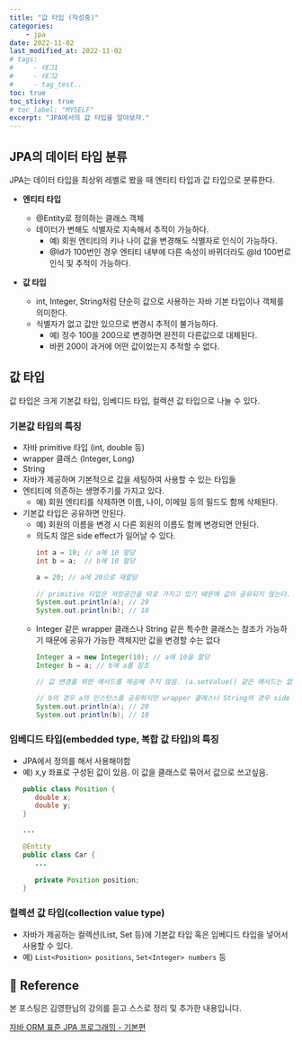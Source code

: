 ```yaml
---
title: "값 타입 (작성중)"
categories: 
    - jpa
date: 2022-11-02
last_modified_at: 2022-11-02
# tags:
#     - 태그1
#     - 태그2
#     - tag_test..
toc: true
toc_sticky: true
# toc_label: "MYSELF"
excerpt: "JPA에서의 값 타입을 알아보자."
---
```


## JPA의 데이터 타입 분류

JPA는 데이터 타입을 최상위 레벨로 봤을 때 엔티티 타입과 값 타입으로 분류한다.

- **엔티티 타입**
  - @Entity로 정의하는 클래스 객체
  - 데이터가 변해도 식별자로 지속해서 추적이 가능하다.
    - 예) 회원 엔티티의 키나 나이 값을 변경해도 식별자로 인식이 가능하다.
    - @Id가 100번인 경우 엔티티 내부에 다른 속성이 바뀌더라도 @Id 100번로 인식 및 추적이 가능하다.

- **값 타입**
  - int, Integer, String처럼 단순히 값으로 사용하는 자바 기본 타입이나 객체를 의미한다.
  - 식별자가 없고 값만 있으므로 변경시 추적이 불가능하다.
    - 예) 정수 100을 200으로 변경하면 완전히 다른값으로 대체된다.
    - 바뀐 200이 과거에 어떤 값이었는지 추적할 수 없다.

## 값 타입

값 타입은 크게 기본값 타입, 임베디드 타입, 컬렉션 값 타입으로 나눌 수 있다.

### 기본값 타입의 특징
  - 자바 primitive 타입 (int, double 등)
  - wrapper 클래스 (Integer, Long)
  - String
  - 자바가 제공하며 기본적으로 값을 세팅하여 사용할 수 있는 타입들
  - 엔티티에 의존하는 생명주기를 가지고 있다.
    - 예) 회원 엔티티를 삭제하면 이름, 나이, 이메일 등의 필드도 함께 삭제된다.
  - 기본값 타입은 공유하면 안된다.
    - 예) 회원의 이름을 변경 시 다른 회원의 이름도 함께 변경되면 안된다.
    - 의도치 않은 side effect가 일어날 수 있다.
      ```java
      int a = 10; // a에 10 할당
      int b = a;  // b에 10 할당

      a = 20; // a에 20으로 재할당
       
      // primitive 타입은 저장공간을 따로 가지고 있기 때문에 값이 공유되지 않는다.
      System.out.println(a); // 20
      System.out.println(b); // 10
      ```
    - Integer 같은 wrapper 클래스나 String 같은 특수한 클래스는 참조가 가능하기 때문에 공유가 가능한 객체지만 값을 변경할 수는 없다
      ```java
      Integer a = new Integer(10); // a에 10을 할당
      Integer b = a; // b에 a를 참조

      // 값 변경을 위한 메서드를 제공해 주지 않음. (a.setValue() 같은 메서드는 없음)

      // b의 경우 a의 인스턴스를 공유하지만 wrapper 클래스나 String의 경우 side effect가 일어나지 않게 값 변경을 지원하지 않는다.
      System.out.println(a); // 20
      System.out.println(b); // 10
      ```
### 임베디드 타입(embedded type, 복합 값 타입)의 특징
  - JPA에서 정의를 해서 사용해야함
  - 예) x,y 좌표로 구성된 값이 있음. 이 값을 클래스로 묶어서 값으로 쓰고싶음.
    ```java
    public class Position {
       double x;
       double y;
    }

    ...

    @Entity
    public class Car {
       ...
       
       private Position position;
    }
    ```

### **컬렉션 값 타입(collection value type)**
  - 자바가 제공하는 컬렉션(List, Set 등)에 기본값 타입 혹은 임베디드 타입을 넣어서 사용할 수 있다.
  - 예) `List<Position> positions`, `Set<Integer> numbers` 등

## 📣 Reference
본 포스팅은 김영한님의 강의를 듣고 스스로 정리 및 추가한 내용입니다.

[자바 ORM 표준 JPA 프로그래밍 - 기본편](https://www.inflearn.com/course/ORM-JPA-Basic/dashboard)<br/>
